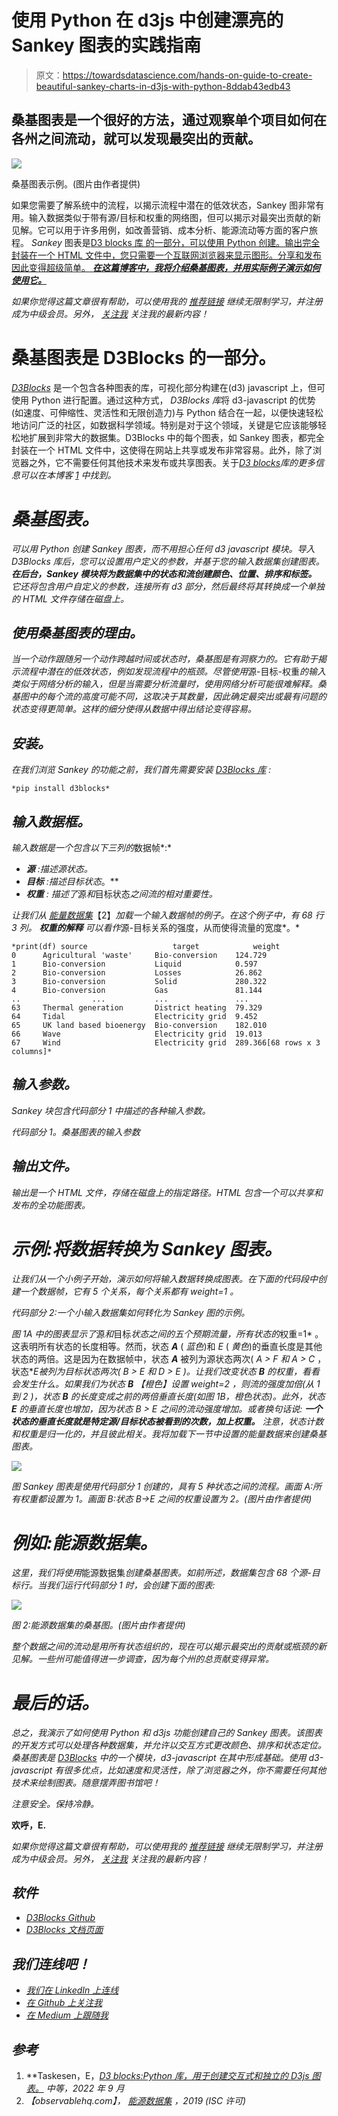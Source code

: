 # 使用 Python 在 d3js 中创建漂亮的 Sankey 图表的实践指南

> 原文：<https://towardsdatascience.com/hands-on-guide-to-create-beautiful-sankey-charts-in-d3js-with-python-8ddab43edb43>

## 桑基图表是一个很好的方法，通过观察单个项目如何在各州之间流动，就可以发现最突出的贡献。

![](img/ee167388ed83a93a2551340a63497b57.png)

桑基图表示例。(图片由作者提供)

如果您需要了解系统中的流程，以揭示流程中潜在的低效状态，Sankey 图非常有用。输入数据类似于带有源/目标和权重的网络图，但可以揭示对最突出贡献的新见解。它可以用于许多用例，如改善营销、成本分析、能源流动等方面的客户旅程。 *Sankey* 图表是[D3 blocks 库 的一部分，可以使用 Python 创建。输出完全封装在一个 HTML 文件中，您只需要一个互联网浏览器来显示图形。分享和发布因此变得超级简单。 ***在这篇博客中，我将介绍桑基图表，并用实际例子演示如何使用它。***](/d3blocks-the-python-library-to-create-interactive-and-standalone-d3js-charts-3dda98ce97d4)

*如果你觉得这篇文章很有帮助，可以使用我的* [*推荐链接*](https://medium.com/@erdogant/membership) *继续无限制学习，并注册成为中级会员。另外，* [*关注我*](http://erdogant.medium.com) *关注我的最新内容！*

# 桑基图表是 D3Blocks 的一部分。

[*D3Blocks*](/d3blocks-the-python-library-to-create-interactive-and-standalone-d3js-charts-3dda98ce97d4) 是一个包含各种图表的库，可视化部分构建在(d3) javascript 上，但可使用 Python 进行配置。通过这种方式， *D3Blocks 库*将 d3-javascript 的优势(如速度、可伸缩性、灵活性和无限创造力)与 Python 结合在一起，以便快速轻松地访问广泛的社区，如数据科学领域。特别是对于这个领域，关键是它应该能够轻松地扩展到非常大的数据集。D3Blocks 中的每个图表，如 Sankey 图表，都完全封装在一个 HTML 文件中，这使得在网站上共享或发布非常容易。此外，除了浏览器之外，它不需要任何其他技术来发布或共享图表。关于[*D3 blocks*](/d3blocks-the-python-library-to-create-interactive-and-standalone-d3js-charts-3dda98ce97d4)*库的更多信息可以在本博客 [1](/d3blocks-the-python-library-to-create-interactive-and-standalone-d3js-charts-3dda98ce97d4) 中找到。*

# *桑基图表。*

*可以用 Python 创建 *Sankey* 图表，而不用担心任何 d3 javascript 模块。导入 D3Blocks 库后，您可以设置用户定义的参数，并基于您的输入数据集创建图表。 ***在后台，Sankey 模块将为数据集中的状态和流创建颜色、位置、排序和标签。*** 它还将包含用户自定义的参数，连接所有 d3 部分，然后最终将其转换成一个单独的 HTML 文件存储在磁盘上。*

## *使用桑基图表的理由。*

*当一个动作跟随另一个动作跨越时间或状态时，桑基图是有洞察力的。它有助于揭示流程中潜在的低效状态，例如发现流程中的瓶颈。尽管使用*源-目标-权重*的输入类似于网络分析的输入，但是当需要分析流量时，使用网络分析可能很难解释。桑基图中的每个流的高度可能不同，这取决于其数量，因此确定最突出或最有问题的状态变得更简单。这样的细分使得从数据中得出结论变得容易。*

## *安装。*

*在我们浏览 Sankey 的功能之前，我们首先需要安装 [*D3Blocks 库*](/d3blocks-the-python-library-to-create-interactive-and-standalone-d3js-charts-3dda98ce97d4) :*

```
*pip install d3blocks*
```

## *输入数据框。*

*输入数据是一个包含以下三列的*数据帧*:*

*   ****源*** :描述源状态。*
*   ****目标*** :描述目标状态*。**
*   ****权重*** *:* 描述了*源*和*目标状态*之间流的相对重要性。*

*让我们从 [*能量数据集*](https://observablehq.com/@d3/sankey)*【2】*加载一个输入数据帧的例子。在这个例子中，有 68 行 3 列。 ***权重的解释*** 可以看作*源-目标关系的强度，从而使得流量的宽度*。*

```
*print(df) source                   target            weight
0      Agricultural 'waste'     Bio-conversion    124.729
1      Bio-conversion           Liquid            0.597
2      Bio-conversion           Losses            26.862
3      Bio-conversion           Solid             280.322
4      Bio-conversion           Gas               81.144
..                ...           ...               ...
63     Thermal generation       District heating  79.329
64     Tidal                    Electricity grid  9.452
65     UK land based bioenergy  Bio-conversion    182.010
66     Wave                     Electricity grid  19.013
67     Wind                     Electricity grid  289.366[68 rows x 3 columns]*
```

## *输入参数。*

*Sankey 块包含代码部分 1 中描述的各种输入参数。*

*代码部分 1。桑基图表的输入参数*

## *输出文件。*

*输出是一个 HTML 文件，存储在磁盘上的指定路径。HTML 包含一个可以共享和发布的全功能图表。*

# *示例:将数据转换为 Sankey 图表。*

*让我们从一个小例子开始，演示如何将输入数据转换成图表。在下面的代码段中创建一个数据帧，它有 5 个关系，每个关系都有 *weight=1* 。*

*代码部分 2:一个小输入数据集如何转化为 Sankey 图的示例。*

*图 1A 中的图表显示了*源*和*目标*状态之间的五个预期流量，所有状态的*权重=1* 。这表明所有状态的长度相等。然而，状态 ***A*** ( *蓝色*)和 *E* ( *黄色*)的垂直长度是其他状态的两倍。这是因为在数据帧中，状态 ***A*** 被列为源状态两次( *A > F 和 A > C* ，状态**E被列为目标状态两次( *B > E 和 D > E* )。让我们改变状态 ***B*** 的权重，看看会发生什么。如果我们为状态 ***B*** *【橙色】*设置 *weight=2* ，则流的强度加倍(*从 1 到 2* )，状态 ***B*** 的长度变成之前的两倍垂直长度(如图 1B，橙色状态)。此外，状态 ***E*** 的垂直长度也增加，因为状态 *B > E* 之间的流动强度增加。或者换句话说: ***一个状态的垂直长度就是特定源/目标状态被看到的次数，加上权重。*** *注意，状态计数和权重是归一化的，并且彼此相关。*我将加载下一节中设置的*能量数据*来创建桑基图表。***

*![](img/8d3fc8f96f99954091add8807919c99c.png)*

*图 Sankey 图表是使用代码部分 1 创建的，具有 5 种状态之间的流程。画面 A:所有权重都设置为 1。画面 B:状态 B->E 之间的权重设置为 2。(图片由作者提供)*

# *例如:能源数据集。*

*这里，我们将使用*能源数据集*创建桑基图表。如前所述，数据集包含 68 个源-目标行。当我们运行代码部分 1 时，会创建下面的图表:*

*![](img/7b5f9a747467e6c550c6b71b227b6415.png)*

*图 2:能源数据集的桑基图。(图片由作者提供)*

*整个数据之间的流动是用所有状态组织的，现在可以揭示最突出的贡献或瓶颈的新见解。一些州可能值得进一步调查，因为每个州的总贡献变得异常。*

# *最后的话。*

*总之，我演示了如何使用 Python 和 d3js 功能创建自己的 Sankey 图表。该图表的开发方式可以处理各种数据集，并允许以交互方式更改颜色、排序和状态定位。桑基图表是 [*D3Blocks*](/d3blocks-the-python-library-to-create-interactive-and-standalone-d3js-charts-3dda98ce97d4) 中的一个模块，d3-javascript 在其中形成基础。使用 d3-javascript 有很多优点，比如速度和灵活性，除了浏览器之外，你不需要任何其他技术来绘制图表。*随意摆弄图书馆吧！**

*注意安全。保持冷静。*

****欢呼，E.****

**如果你觉得这篇文章很有帮助，可以使用我的* [*推荐链接*](https://medium.com/@erdogant/membership) *继续无限制学习，并注册成为中级会员。另外，* [*关注我*](http://erdogant.medium.com) *关注我的最新内容！**

## *软件*

*   *[D3Blocks Github](https://github.com/d3blocks/d3blocks)*
*   *[D3Blocks 文档页面](https://d3blocks.github.io/d3blocks/)*

## *我们连线吧！*

*   *[我们在 LinkedIn 上连线](https://www.linkedin.com/in/erdogant/)*
*   *[在 Github 上关注我](https://github.com/erdogant)*
*   *[在 Medium 上跟随我](https://erdogant.medium.com/)*

## *参考*

1.  **Taskesen，E，*[*D3 blocks:Python 库，用于创建交互式和独立的 D3js 图表。*](/d3blocks-the-python-library-to-create-interactive-and-standalone-d3js-charts-3dda98ce97d4) 中等，2022 年 9 月*
2.  *【observablehq.com】， [*能源数据集*](https://observablehq.com/@d3/sankey) ，2019 (ISC 许可)*